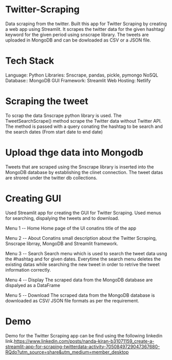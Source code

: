 # Twitter-Scraping
Data scraping from the twitter.
Built this app for Twitter Scraping by creating a web app using Streamlit. It scrapes the twitter data for the given hashtag/ keyword for the given period using snscrape library. The tweets are uploaded in MongoDB and can be dowloaded as CSV or a JSON file.

# Tech Stack
Language: Python Libraries: Snscrape, pandas, pickle, pymongo NoSQL Database:: MongoDB GUI Framework: Streamlit Web Hosting: Netlify

# Scraping the tweet
To scrap the data Snscrape python library is used. The TweetSearchScrape() method scrape the Twitter data without Twitter API. The method is passed with a query conating the hashtag to be search and the search dates (From start date to end date)

# Upload thge data into Mongodb
Tweets that are scraped using the Snscrape library is inserted into the MongoDB database by establishing the clinet connection. The tweet datas are strored under the twitter db collections.

# Creating GUI
Used Streamlit app for creating the GUI for Twitter Scraping. Used menus for searching, dispalying the tweets and to download.

Menu 1 -- Home
Home page of the UI conatins title of the app

Menu 2 -- About
Conatins small description about the Twitter Scraping, Snscrape librray, MongoDB and Streamlit framework.

Menu 3 -- Search
Search menu which is used to search the tweet data usng the #hashtag and for given dates. Everytime the search menu deletes the existing datas while searching the new tweet in order to retrive the tweet information correctly.

Menu 4 -- Display
The scraped data from the MongoDB database are dispalyed as a DataFrame

Menu 5 -- Download
The scraped data from the MongoDB database is downloaded as CSV/ JSON file formats as per the requirement.

# Demo
Demo for the Twitter Scraping app can be find using the following linkedin link.https://www.linkedin.com/posts/nanda-kiran-b31071159_create-a-streamlit-app-for-scraping-twitterdata-activity-7050849729047367680-RQdo?utm_source=share&utm_medium=member_desktop
